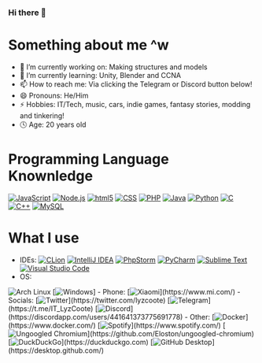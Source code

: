 ### Hi there 👋
# Something about me ^w
 - 🔭 I’m currently working on: Making structures and models  
 - 🌱 I’m currently learning: Unity, Blender and CCNA
 - 📫 How to reach me: Via clicking the Telegram or Discord button below!
 - 😄 Pronouns: He/Him
 - ⚡ Hobbies: IT/Tech, music, cars, indie games, fantasy stories, modding and tinkering!
 - 🕓 Age: 20 years old
 

# Programming Language Knownledge
[<img alt="JavaScript" src="https://img.shields.io/badge/javascript-%23323330.svg?style=for-the-badge&logo=javascript&logoColor=%23F7DF1E" />](https://developer.mozilla.org/en-US/docs/Web/JavaScript) [<img alt="Node.js" src="https://img.shields.io/badge/node.js-6DA55F?style=for-the-badge&logo=node.js&logoColor=white" />](https://nodejs.org) [<img alt="html5" src="https://img.shields.io/badge/html5-%23E34F26.svg?style=for-the-badge&logo=html5&logoColor=white" />](https://developer.mozilla.org/en-US/docs/Web/Guide/HTML/HTML5) [<img alt="CSS" src="https://img.shields.io/badge/css3-%231572B6.svg?style=for-the-badge&logo=css3&logoColor=white"/>](https://www.w3schools.com/Css/) [<img alt="PHP" src="https://img.shields.io/badge/php-%23777BB4.svg?style=for-the-badge&logo=php&logoColor=white" />](https://www.php.net/) [<img alt="Java" src="https://img.shields.io/badge/java-%23ED8B00.svg?style=for-the-badge&logo=java&logoColor=white" />](https://www.java.com/it/) [<img alt="Python" src="https://img.shields.io/badge/python-3670A0?style=for-the-badge&logo=python&logoColor=ffdd54" />](https://www.python.org/) [<img alt="C" src="https://img.shields.io/badge/c-%2300599C.svg?style=for-the-badge&logo=c&logoColor=white" />](https://www.tutorialspoint.com/cprogramming/index.htm) [<img alt="C++" src="https://img.shields.io/badge/c++-%2300599C.svg?style=for-the-badge&logo=c%2B%2B&logoColor=white"/>](https://www.geeksforgeeks.org/c-plus-plus/) [<img alt="MySQL" src="https://img.shields.io/badge/mysql-%2300f.svg?style=for-the-badge&logo=mysql&logoColor=white"/>](https://www.mysql.com/)

# What I use
 - IDEs:
[<img alt="CLion" src="https://img.shields.io/badge/CLion-black?style=for-the-badge&logo=clion&logoColor=white" />](https://www.jetbrains.com/clion/) [<img alt="IntelliJ IDEA" src="https://img.shields.io/badge/IntelliJIDEA-000000.svg?style=for-the-badge&logo=intellij-idea&logoColor=white" />](https://www.jetbrains.com/idea/) [<img alt="PhpStorm" src="https://img.shields.io/badge/phpstorm-143?style=for-the-badge&logo=phpstorm&logoColor=black&color=black&labelColor=darkorchid"/>](https://www.jetbrains.com/phpstorm/) [<img alt="PyCharm" src="https://img.shields.io/badge/pycharm-143?style=for-the-badge&logo=pycharm&logoColor=black&color=black&labelColor=green"/>](https://www.jetbrains.com/pycharm/) [<img alt="Sublime Text" src="https://img.shields.io/badge/sublime_text-%23575757.svg?style=for-the-badge&logo=sublime-text&logoColor=important" />](https://www.sublimetext.com/) [<img alt="Visual Studio Code" src="https://img.shields.io/badge/Code%20OSS-0078d7.svg?style=for-the-badge&logo=visual-studio-code&logoColor=white" />](https://github.com/Microsoft/vscode)
 - OS:
<img src="https://img.shields.io/badge/Arch_Linux-gray?style=for-the-badge&logo=arch-linux" alt="Arch Linux"/>
[<img src="https://img.shields.io/badge/Windows-blue?style=for-the-badge&logo=windows" alt="Windows"/>]
 - Phone:
[<img alt="Xiaomi" src="https://img.shields.io/badge/Xiaomi-%23FF6900.svg?style=for-the-badge&logo=xiaomi&logoColor=white" />](https://www.mi.com/)
 - Socials:
[<img alt="Twitter" src="https://img.shields.io/badge/twitter-%231DA1F2.svg?style=for-the-badge&logo=Twitter&logoColor=white" />](https://twitter.com/lyzcoote) [<img alt="Telegram" src="https://img.shields.io/badge/Telegram-2CA5E0?style=for-the-badge&logo=telegram&logoColor=white" />](https://t.me/IT_LyzCoote) [<img alt="Discord" src="https://img.shields.io/badge/Discord-%237289DA.svg?style=for-the-badge&logo=discord&logoColor=white" />](https://discordapp.com/users/441641373775691778)
 - Other:
[<img alt="Docker" src="https://img.shields.io/badge/docker-%230db7ed.svg?style=for-the-badge&logo=docker&logoColor=white" />](https://www.docker.com/) [<img alt="Spotify" src="https://img.shields.io/badge/Spotify-1ED760?style=for-the-badge&logo=spotify&logoColor=white" />](https://www.spotify.com/) [<img alt="Ungoogled Chromium" src="https://img.shields.io/badge/Ungoogled%20Chromium-4285F4?style=for-the-badge&logo=GoogleChrome&logoColor=white" />](https://github.com/Eloston/ungoogled-chromium) [<img alt="DuckDuckGo" src="https://img.shields.io/badge/DuckDuckGo-DE5833?style=for-the-badge&logo=DuckDuckGo&logoColor=white" />](https://duckduckgo.com) [<img alt="GitHub Desktop" src="https://img.shields.io/badge/github%20desktop-%23121011.svg?style=for-the-badge&logo=github&logoColor=white" />](https://desktop.github.com/)

<!--
# About my fursona 👀
 - Yea, I'm furry if you couldn't notice :p 
 - Also yea, Protogen because, why not? xD
<img alt="lyz's fursona" src="https://i.imgur.com/GBgDbIj.png"/>
-->



<!--
**lyzcoote/lyzcoote** is a ✨ _special_ ✨ repository because its `README.md` (this file) appears on your GitHub profile.

Here are some ideas to get you started:

- 🔭 I’m currently working on ...
- 🌱 I’m currently learning ...
- 👯 I’m looking to collaborate on ...
- 🤔 I’m looking for help with ...
- 💬 Ask me about ...
- 📫 How to reach me: ...
- 😄 Pronouns: ...
- ⚡ Fun fact: ...
-->
